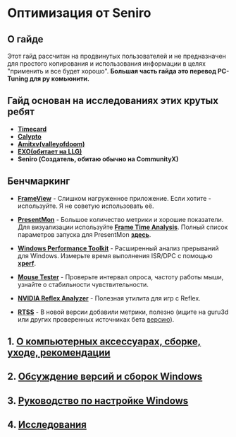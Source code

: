 # Оптимизация от Seniro 

<!-- ```![Discord Banner 2](https://discordapp.com/api/guilds//widget.png?style=banner2)``` -->


## О гайде

Этот гайд рассчитан на продвинутых пользователей и не предназначен для простого копирования
и использования информации в целях "применить и все будет хорошо".
**Большая часть гайда это перевод PC-Tuning для ру комьюнити.**

## Гайд основан на исследованиях этих крутых ребят
- **[Timecard](https://github.com/BoringBoredom/PC-Optimization-Hub)**
- **[Calypto](https://docs.google.com/document/d/1c2-lUJq74wuYK1WrA_bIvgb89dUN0sj8-hO3vqmrau4/edit)**
- **[Amitxv(valleyofdoom)](https://github.com/valleyofdoom/PC-Tuning)**
- **[EXO(обитает на LLG)](https://shorturl.at/VXwBJ)**
- **Seniro (Создатель, обитаю обычно на CommunityX)**

## Бенчмаркинг
- **[FrameView](https://www.nvidia.com/en-gb/geforce/technologies/frameview)** - Слишком нагруженное приложение. Если хотите - используйте. Я не советую использовать её.

- **[PresentMon](https://github.com/GameTechDev/PresentMon)** - Большое количество метрики и хорошие показатели. Для визуализации используйте **[Frame Time Analysis](https://boringboredom.github.io/Frame-Time-Analysis/)**. Полный список параметров запуска для PresentMon **[здесь](https://github.com/GameTechDev/PresentMon/blob/main/README-CaptureApplication.md#metric-definitions)**.

- **[Windows Performance Toolkit](https://learn.microsoft.com/en-us/windows-hardware/test/wpt)** - Расширенный анализ прерываний для Windows. Измерьте время выполнения ISR/DPC с помощью **[xperf](/files/xperf-test-script.bat)**.

- **[Mouse Tester](https://github.com/amitxv/MouseTester)** - Проверьте интервал опроса, частоту работы мыши, узнайте о стабильности чувствительности.

- **[NVIDIA Reflex Analyzer](https://www.nvidia.com/en-gb/geforce/news/reflex-latency-analyzer-360hz-g-sync-monitors)** - Полезная утилита для игр с Reflex.

- **[RTSS](https://www.guru3d.com/download/rtss-rivatuner-statistics-server-download/)** - В новой версии добавили метрики, полезно (ищите на guru3d или других проверенных источниках бета [версию](https://www.youtube.com/watch?v=7DtEJlx-UQI)).




## 1. [О компьютерных аксессуарах, сборке, уходе, рекомендации](/guide/PC_Setup_and_devices.md)

## 2. [Обсуждение версий и сборок Windows](/guide/About_Versions.md)

## 3. [Руководство по настройке Windows](/guide/Windows_Optimization.md)

## 4. [Исследования](/guide/Explorations.md)
